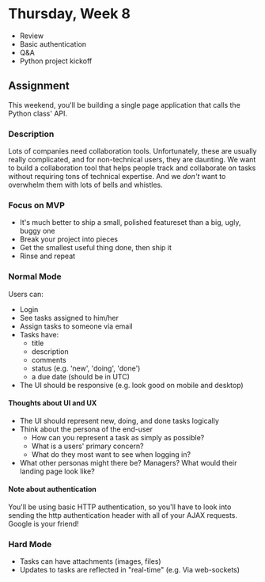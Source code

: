 # Thursday, Week 8

- Review
- Basic authentication
- Q&A
- Python project kickoff

## Assignment

This weekend, you'll be building a single page application that calls the
Python class' API.

### Description

Lots of companies need collaboration tools. Unfortunately, these are usually
really complicated, and for non-technical users, they are daunting. We want
to build a collaboration tool that helps people track and collaborate on tasks
without requiring tons of technical expertise. And we *don't* want to overwhelm
them with lots of bells and whistles.

### Focus on MVP

- It's much better to ship a small, polished featureset than a big, ugly, buggy one
- Break your project into pieces
- Get the smallest useful thing done, then ship it
- Rinse and repeat

### Normal Mode

Users can:

- Login
- See tasks assigned to him/her
- Assign tasks to someone via email
- Tasks have:
  - title
  - description
  - comments
  - status (e.g. 'new', 'doing', 'done')
  - a due date (should be in UTC)
- The UI should be responsive (e.g. look good on mobile and desktop)

#### Thoughts about UI and UX

- The UI should represent new, doing, and done tasks logically
- Think about the persona of the end-user
  - How can you represent a task as simply as possible?
  - What is a users' primary concern?
  - What do they most want to see when logging in?
- What other personas might there be? Managers? What would their landing page
look like?

#### Note about authentication

You'll be using basic HTTP authentication, so you'll have to look into sending
the http authentication header with all of your AJAX requests. Google is your
friend!

### Hard Mode

- Tasks can have attachments (images, files)
- Updates to tasks are reflected in "real-time" (e.g. Via web-sockets)

